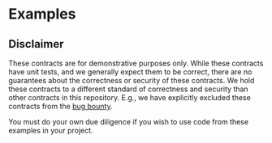 # Examples

## Disclaimer

These contracts are for demonstrative purposes only.
While these contracts have unit tests, and we generally expect them to be
correct, there are no guarantees about the correctness or security of 
these contracts. We hold these contracts to a different standard of 
correctness and security than other contracts in this repository. 
E.g., we have explicitly excluded these contracts from the
[bug bounty](https://phidex.io/bug-bounty/#scope). 

You must do your own due diligence if you wish to use code
from these examples in your project.
